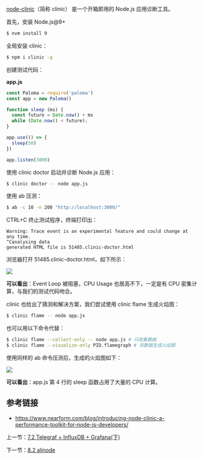 [node-clinic](https://github.com/nearform/node-clinic)（简称 clinic） 是一个开箱即用的 Node.js 应用诊断工具。

首先，安装 Node.js@9+

```sh
$ nvm install 9
```

全局安装 clinic：

```sh
$ npm i clinic -g
```

创建测试代码：

**app.js**

```js
const Paloma = require('paloma')
const app = new Paloma()

function sleep (ms) {
  const future = Date.now() + ms
  while (Date.now() < future);
}

app.use(() => {
  sleep(50)
})

app.listen(3000)
```

使用 clinic doctor 启动并诊断 Node.js 应用：

```sh
$ clinic doctor -- node app.js
```

使用 ab 压测：

```sh
$ ab -c 10 -n 200 "http://localhost:3000/"
```

CTRL+C 终止测试程序，终端打印出：

```
Warning: Trace event is an experimental feature and could change at any time.
^Canalysing data
generated HTML file is 51485.clinic-doctor.html
```

浏览器打开 51485.clinic-doctor.html，如下所示：

![](./assets/8.1.1.png)

**可以看出**：Event Loop 被阻塞，CPU Usage 也居高不下，一定是有 CPU 密集计算，与我们的测试代码吻合。

clinic 也给出了猜测和解决方案，我们尝试使用 clinic flame 生成火焰图：

```sh
$ clinic flame -- node app.js
```

也可以用以下命令代替：

```sh
$ clinic flame --collect-only -- node app.js # 只收集数据
$ clinic flame --visualize-only PID.flamegraph # 将数据生成火焰图
```

使用同样的 ab 命令压测后，生成的火焰图如下：

![](./assets/8.1.2.png)

**可以看出**：app.js 第 4 行的 sleep 函数占用了大量的 CPU 计算。

## 参考链接

- https://www.nearform.com/blog/introducing-node-clinic-a-performance-toolkit-for-node-js-developers/

上一节：[7.2 Telegraf + InfluxDB + Grafana(下)](https://github.com/nswbmw/node-in-debugging/blob/master/7.2%20Telegraf%20%2B%20InfluxDB%20%2B%20Grafana(%E4%B8%8B).md)

下一节：[8.2 alinode](https://github.com/nswbmw/node-in-debugging/blob/master/8.2%20alinode.md)
